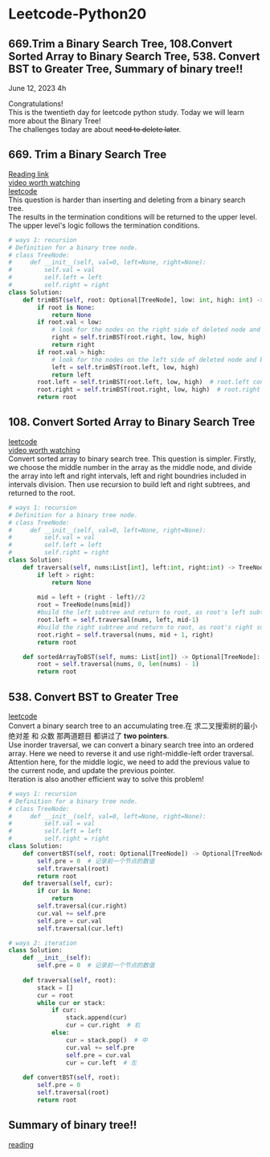 # Leetcode-Python20

## 669.Trim a Binary Search Tree, 108.Convert Sorted Array to Binary Search Tree, 538. Convert BST to Greater Tree, Summary of binary tree!!

June 12, 2023  4h

Congratulations!\
This is the twentieth day for leetcode python study. Today we will learn more about the Binary Tree!\
The challenges today are about ~~need to delete later~~.


## 669. Trim a Binary Search Tree
[Reading link](https://github.com/youngyangyang04/leetcode-master/blob/master/problems/0669.%E4%BF%AE%E5%89%AA%E4%BA%8C%E5%8F%89%E6%90%9C%E7%B4%A2%E6%A0%91.md)\
[video worth watching](https://www.bilibili.com/video/BV17P41177ud/?spm_id_from=pageDriver&vd_source=63f26efad0d35bcbb0de794512ac21f3)\
[leetcode](https://leetcode.com/problems/trim-a-binary-search-tree/)\
This question is harder than inserting and deleting from a binary search tree.\
The results in the termination conditions will be returned to the upper level. The upper level's logic follows the termination conditions.
```python
# ways 1: recursion
# Definition for a binary tree node.
# class TreeNode:
#     def __init__(self, val=0, left=None, right=None):
#         self.val = val
#         self.left = left
#         self.right = right
class Solution:
    def trimBST(self, root: Optional[TreeNode], low: int, high: int) -> Optional[TreeNode]:
        if root is None:
            return None
        if root.val < low:
            # look for the nodes on the right side of deleted node and between [low, high] 
            right = self.trimBST(root.right, low, high)
            return right
        if root.val > high:
            # look for the nodes on the left side of deleted node and between [low, high] 
            left = self.trimBST(root.left, low, high)
            return left
        root.left = self.trimBST(root.left, low, high)  # root.left connects to the qualified left subtree
        root.right = self.trimBST(root.right, low, high)  # root.right connects to the qualified right subtree
        return root
```


## 108. Convert Sorted Array to Binary Search Tree
[leetcode](https://leetcode.com/problems/convert-sorted-array-to-binary-search-tree/)\
[video worth watching](https://www.bilibili.com/video/BV1uR4y1X7qL/?spm_id_from=333.788&vd_source=63f26efad0d35bcbb0de794512ac21f3)\
Convert sorted array to binary search tree. This question is simpler. Firstly, we choose the middle number in the array as the middle node, and divide the array into left and right intervals, left and right boundries included in intervals division. Then use recursion to build left and right subtrees, and returned to the  root. 
```python
# ways 1: recursion
# Definition for a binary tree node.
# class TreeNode:
#     def __init__(self, val=0, left=None, right=None):
#         self.val = val
#         self.left = left
#         self.right = right
class Solution:
    def traversal(self, nums:List[int], left:int, right:int) -> TreeNode:
        if left > right:
            return None
        
        mid = left + (right - left)//2
        root = TreeNode(nums[mid])
        #build the left subtree and return to root, as root's left subtree
        root.left = self.traversal(nums, left, mid-1)  
        #build the right subtree and return to root, as root's right subtree 
        root.right = self.traversal(nums, mid + 1, right)
        return root

    def sortedArrayToBST(self, nums: List[int]) -> Optional[TreeNode]:
        root = self.traversal(nums, 0, len(nums) - 1)
        return root
```


## 538. Convert BST to Greater Tree
[leetcode](https://leetcode.com/problems/convert-bst-to-greater-tree/)\
Convert a binary search tree to an accumulating tree.在 求二叉搜索树的最小绝对差 和 众数 那两道题目 都讲过了 **two pointers**.\
Use inorder traversal, we can convert a binary search tree into an ordered array. Here we need to reverse it and use right-middle-left order traversal. Attention here, for the middle logic, we need to add the previous value to the current node, and update the previous pointer.\
Iteration is also another efficient way to solve this problem!
```python
# ways 1: recursion
# Definition for a binary tree node.
# class TreeNode:
#     def __init__(self, val=0, left=None, right=None):
#         self.val = val
#         self.left = left
#         self.right = right
class Solution:
    def convertBST(self, root: Optional[TreeNode]) -> Optional[TreeNode]:
        self.pre = 0  # 记录前一个节点的数值
        self.traversal(root)
        return root
    def traversal(self, cur):
        if cur is None:
            return        
        self.traversal(cur.right)
        cur.val += self.pre
        self.pre = cur.val
        self.traversal(cur.left)
```
```python
# ways 2: iteration
class Solution:
    def __init__(self):
        self.pre = 0  # 记录前一个节点的数值
    
    def traversal(self, root):
        stack = []
        cur = root
        while cur or stack:
            if cur:
                stack.append(cur)
                cur = cur.right  # 右
            else:
                cur = stack.pop()  # 中
                cur.val += self.pre
                self.pre = cur.val
                cur = cur.left  # 左
    
    def convertBST(self, root):
        self.pre = 0
        self.traversal(root)
        return root
```


## Summary of binary tree!!
[reading](https://github.com/youngyangyang04/leetcode-master/blob/master/problems/%E4%BA%8C%E5%8F%89%E6%A0%91%E6%80%BB%E7%BB%93%E7%AF%87.md)
